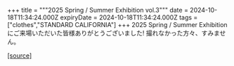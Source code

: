 +++
title = """2025 Spring / Summer Exhibition vol.3"""
date = 2024-10-18T11:34:24.000Z
expiryDate = 2024-10-18T11:34:24.000Z
tags = ["clothes","STANDARD CALIFORNIA"]
+++
2025 Spring / Summer Exhibitionにご来場いただいた皆様ありがとうございました! 撮れなかった方々、すみません。

[[source]](https://www.standardcalifornia.com/blog/50073.html)
